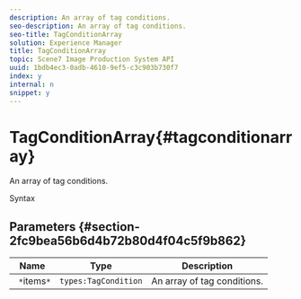 ```yaml
---
description: An array of tag conditions.
seo-description: An array of tag conditions.
seo-title: TagConditionArray
solution: Experience Manager
title: TagConditionArray
topic: Scene7 Image Production System API
uuid: 1bdb4ec3-0adb-4610-9ef5-c3c903b730f7
index: y
internal: n
snippet: y
---
```


# TagConditionArray{#tagconditionarray}

An array of tag conditions.

 Syntax 

## Parameters {#section-2fc9bea56b6d4b72b80d4f04c5f9b862}

|  Name  | Type  | Description  |
|---|---|---|
|  ` *`items`*`  | `types:TagCondition`  | An array of tag conditions.  |

